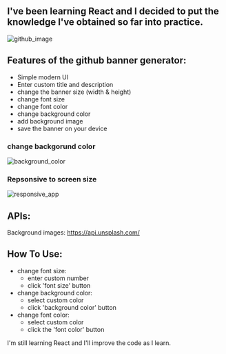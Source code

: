## I've been learning React and I decided to put the knowledge I've obtained so far into practice.

![github_image](https://user-images.githubusercontent.com/113444290/221527271-f14e35b0-fd0c-433f-8fde-148f0f8de0be.PNG)

## Features of the github banner generator:
* Simple modern UI
* Enter custom title and description
* change the banner size (width & height)
* change font size
* change font color
* change background color
* add background image
* save the banner on your device

### change backgorund color
![background_color](https://user-images.githubusercontent.com/113444290/221527952-22126c0c-4d8c-445e-bc6b-51e9e65d0322.PNG)
### Repsonsive to screen size
![responsive_app](https://user-images.githubusercontent.com/113444290/221528103-ad2f7fc4-a5e5-4e85-a47f-563fd4c93025.PNG)

## APIs:
Background images: https://api.unsplash.com/

## How To Use:
* change font size:
  * enter custom number
  * click 'font size' button
* change background color: 
  * select custom color
  * click 'background color' button
* change font color:
  * select custom color
  * click the 'font color' button

I'm still learning React and I'll improve the code as I learn.
